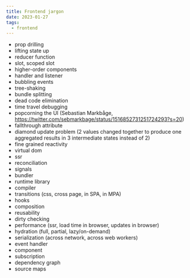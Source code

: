 ```yaml
---
title: Frontend jargon
date: 2023-01-27
tags:
  - frontend
---
```


- prop drilling
- lifting state up
- reducer function
- slot, scoped slot
- higher-order components
- handler and listener
- bubbling events
- tree-shaking
- bundle splitting
- dead code elimination
- time travel debugging
- popcorning the UI (Sebastian Markbåge, https://twitter.com/sebmarkbage/status/1516852731251724293?s=20)
- fallthrough attribute
- diamond update problem (2 values changed together to produce one aggregated results in 3 intermediate states instead of 2)
- fine grained reactivity
- virtual dom
- ssr
- reconciliation
- signals
- bundler
- runtime library
- compiler
- transitions (css, cross page, in SPA, in MPA)
- hooks
- composition
- reusability
- dirty checking
- performance (ssr, load time in browser, updates in browser)
- hydration (full, partial, lazy/on-demand)
- serialization (across network, across web workers)
- event handler
- component
- subscription
- dependency graph
- source maps
